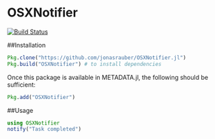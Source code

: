 # OSXNotifier

[![Build Status](https://travis-ci.org/jonasrauber/OSXNotifier.jl.svg?branch=master)](https://travis-ci.org/jonasrauber/OSXNotifier.jl)

##Installation

```julia
Pkg.clone("https://github.com/jonasrauber/OSXNotifier.jl")
Pkg.build("OSXNotifier") # to install dependencies
```

Once this package is available in METADATA.jl, the following should be sufficient:

```julia
Pkg.add("OSXNotifier")
```

##Usage

```julia
using OSXNotifier
notify("Task completed")
```

